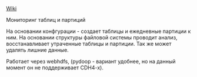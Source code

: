 [Wiki](https://github.com/Topface/analystics/wiki)

Мониторинг таблиц и партиций

На основании конфгурации - создает таблицы и ежедневные партиции к ним.
На основании структуры файловой системы проводит анализ, восстанавливает утраченные таблицы и партиции.
Так же может удалять лишние данные.

Работает через webhdfs, (pydoop - вариант удобнее, но на данный момент он не поддерживает CDH4-x).